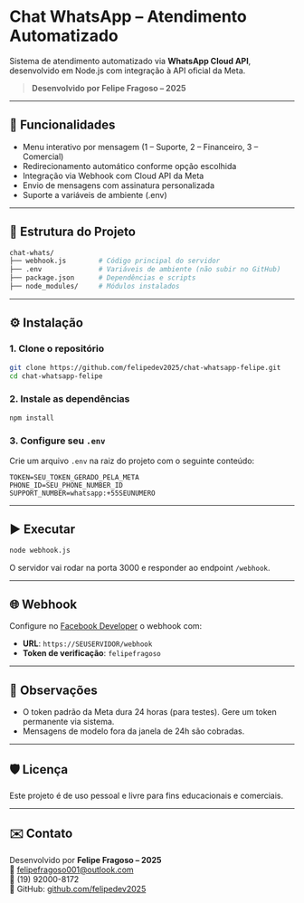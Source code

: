 # Chat WhatsApp – Atendimento Automatizado

Sistema de atendimento automatizado via **WhatsApp Cloud API**, desenvolvido em Node.js com integração à API oficial da Meta.

> **Desenvolvido por Felipe Fragoso – 2025**

---

## 🚀 Funcionalidades

- Menu interativo por mensagem (1 – Suporte, 2 – Financeiro, 3 – Comercial)
- Redirecionamento automático conforme opção escolhida
- Integração via Webhook com Cloud API da Meta
- Envio de mensagens com assinatura personalizada
- Suporte a variáveis de ambiente (.env)

---

## 📁 Estrutura do Projeto

```bash
chat-whats/
├── webhook.js        # Código principal do servidor
├── .env              # Variáveis de ambiente (não subir no GitHub)
├── package.json      # Dependências e scripts
├── node_modules/     # Módulos instalados
```

---

## ⚙️ Instalação

### 1. Clone o repositório

```bash
git clone https://github.com/felipedev2025/chat-whatsapp-felipe.git
cd chat-whatsapp-felipe
```

### 2. Instale as dependências

```bash
npm install
```

### 3. Configure seu `.env`

Crie um arquivo `.env` na raiz do projeto com o seguinte conteúdo:

```env
TOKEN=SEU_TOKEN_GERADO_PELA_META
PHONE_ID=SEU_PHONE_NUMBER_ID
SUPPORT_NUMBER=whatsapp:+55SEUNUMERO
```

---

## ▶️ Executar

```bash
node webhook.js
```

O servidor vai rodar na porta 3000 e responder ao endpoint `/webhook`.

---

## 🌐 Webhook

Configure no [Facebook Developer](https://developers.facebook.com/apps/) o webhook com:

- **URL**: `https://SEUSERVIDOR/webhook`
- **Token de verificação**: `felipefragoso`

---

## 📌 Observações

- O token padrão da Meta dura 24 horas (para testes). Gere um token permanente via sistema.
- Mensagens de modelo fora da janela de 24h são cobradas.

---

## 🛡️ Licença

Este projeto é de uso pessoal e livre para fins educacionais e comerciais.

---

## ✉️ Contato

Desenvolvido por **Felipe Fragoso – 2025**  
📧 felipefragoso001@outlook.com  
📱 (19) 92000-8172  
🔗 GitHub: [github.com/felipedev2025](https://github.com/felipedev2025)

